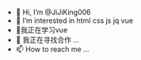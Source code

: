 - 👋 Hi, I’m @JiJiKing006
- 👀 I’m interested in html css js jq vue
- 🌱我正在学习vue
- 💞️ 我正在寻找合作 ...
- 📫 How to reach me ...


<!---
JiJiKing006/JiJiKing006 is a ✨ special ✨ repository because its `README.md` (this file) appears on your GitHub profile.
You can click the Preview link to take a look at your changes.
--->
